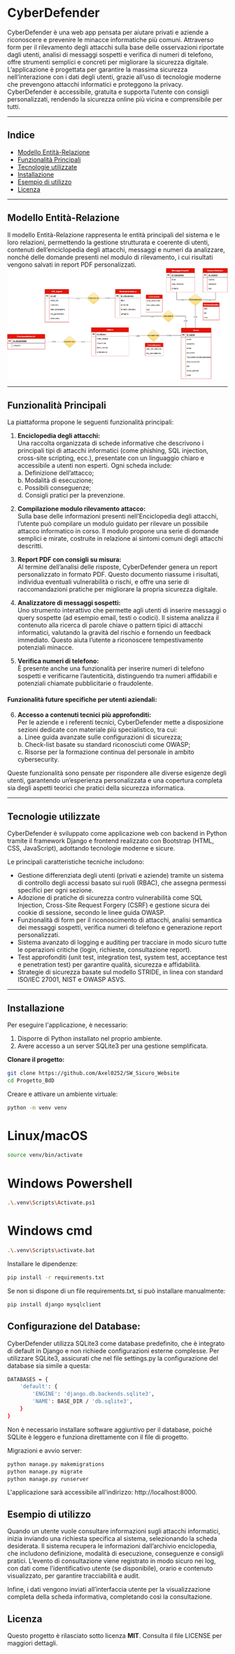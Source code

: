 # CyberDefender

CyberDefender è una web app pensata per aiutare privati e aziende a riconoscere e prevenire le minacce informatiche più comuni. Attraverso form per il rilevamento degli attacchi sulla base delle osservazioni riportate dagli utenti, analisi di messaggi sospetti e verifica di numeri di telefono, offre strumenti semplici e concreti per migliorare la sicurezza digitale. L’applicazione è progettata per garantire la massima sicurezza nell’interazione con i dati degli utenti, grazie all’uso di tecnologie moderne che prevengono attacchi informatici e proteggono la privacy. CyberDefender è accessibile, gratuita e supporta l’utente con consigli personalizzati, rendendo la sicurezza online più vicina e comprensibile per tutti.

---

## Indice

- [Modello Entità-Relazione](#modello-entità-relazione)
- [Funzionalità Principali](#funzionalità-principali)
- [Tecnologie utilizzate](#tecnologie-utilizzate)
- [Installazione](#installazione)
- [Esempio di utilizzo](#esempio-di-utilizzo)
- [Licenza](#licenza)

---


## Modello Entità-Relazione

Il modello Entità-Relazione rappresenta le entità principali del sistema e le loro relazioni, permettendo la gestione strutturata e coerente di utenti, contenuti dell’enciclopedia degli attacchi, messaggi e numeri da analizzare, nonché delle domande presenti nel modulo di rilevamento, i cui risultati vengono salvati in report PDF personalizzati.
![pss_diagramma_er_ottimizzato.drawio4.png](pss_diagramma_er_ottimizzato.drawio4.png)

--- 

## Funzionalità Principali

La piattaforma propone le seguenti funzionalità principali:

1. **Enciclopedia degli attacchi:**  
   Una raccolta organizzata di schede informative che descrivono i principali tipi di attacchi informatici (come phishing, SQL injection, cross-site scripting, ecc.), presentate con un linguaggio chiaro e accessibile a utenti non esperti. Ogni scheda include:  
   a. Definizione dell’attacco;  
   b. Modalità di esecuzione;  
   c. Possibili conseguenze;  
   d. Consigli pratici per la prevenzione.

2. **Compilazione modulo rilevamento attacco:**  
   Sulla base delle informazioni presenti nell’Enciclopedia degli attacchi, l’utente può compilare un modulo guidato per rilevare un possibile attacco informatico in corso. Il modulo propone una serie di domande semplici e mirate, costruite in relazione ai sintomi comuni degli attacchi descritti.

3. **Report PDF con consigli su misura:**  
   Al termine dell’analisi delle risposte, CyberDefender genera un report personalizzato in formato PDF. Questo documento riassume i risultati, individua eventuali vulnerabilità o rischi, e offre una serie di raccomandazioni pratiche per migliorare la propria sicurezza digitale.

4. **Analizzatore di messaggi sospetti:**  
   Uno strumento interattivo che permette agli utenti di inserire messaggi o query sospette (ad esempio email, testi o codici). Il sistema analizza il contenuto alla ricerca di parole chiave o pattern tipici di attacchi informatici, valutando la gravità del rischio e fornendo un feedback immediato. Questo aiuta l’utente a riconoscere tempestivamente potenziali minacce.

5. **Verifica numeri di telefono:**  
   È presente anche una funzionalità per inserire numeri di telefono sospetti e verificarne l’autenticità, distinguendo tra numeri affidabili e potenziali chiamate pubblicitarie o fraudolente.

#### Funzionalità future specifiche per utenti aziendali:

6. **Accesso a contenuti tecnici più approfonditi:**  
   Per le aziende e i referenti tecnici, CyberDefender mette a disposizione sezioni dedicate con materiale più specialistico, tra cui:  
   a. Linee guida avanzate sulle configurazioni di sicurezza;  
   b. Check-list basate su standard riconosciuti come OWASP;  
   c. Risorse per la formazione continua del personale in ambito cybersecurity.

Queste funzionalità sono pensate per rispondere alle diverse esigenze degli utenti, garantendo un’esperienza personalizzata e una copertura completa sia degli aspetti teorici che pratici della sicurezza informatica.

---

## Tecnologie utilizzate

CyberDefender è sviluppato come applicazione web con backend in Python tramite il framework Django e frontend realizzato con Bootstrap (HTML, CSS, JavaScript), adottando tecnologie moderne e sicure.

Le principali caratteristiche tecniche includono:

- Gestione differenziata degli utenti (privati e aziende) tramite un sistema di controllo degli accessi basato sui ruoli (RBAC), che assegna permessi specifici per ogni sezione.
- Adozione di pratiche di sicurezza contro vulnerabilità come SQL Injection, Cross-Site Request Forgery (CSRF) e gestione sicura dei cookie di sessione, secondo le linee guida OWASP.
- Funzionalità di form per il riconoscimento di attacchi, analisi semantica dei messaggi sospetti, verifica numeri di telefono e generazione report personalizzati.
- Sistema avanzato di logging e auditing per tracciare in modo sicuro tutte le operazioni critiche (login, richieste, consultazione report).
- Test approfonditi (unit test, integration test, system test, acceptance test e penetration test) per garantire qualità, sicurezza e affidabilità.
- Strategie di sicurezza basate sul modello STRIDE, in linea con standard ISO/IEC 27001, NIST e OWASP ASVS.

---

## Installazione

Per eseguire l'applicazione, è necessario:

1. Disporre di Python installato nel proprio ambiente.  
2. Avere accesso a un server SQLite3 per una gestione semplificata.

**Clonare il progetto:**

```bash
git clone https://github.com/Axel0252/SW_Sicuro_Website
cd Progetto_BdD
```
Creare e attivare un ambiente virtuale:

```bash
python -m venv venv
```
# Linux/macOS
```bash
source venv/bin/activate
```
# Windows Powershell
```bash
.\.venv\Scripts\Activate.ps1
```
# Windows cmd
```bash
.\.venv\Scripts\activate.bat
```
Installare le dipendenze:
```bash
pip install -r requirements.txt
```
Se non si dispone di un file requirements.txt, si può installare manualmente:
```bash
pip install django mysqlclient
```

## Configurazione del Database:
CyberDefender utilizza SQLite3 come database predefinito, che è integrato di default in Django e non richiede configurazioni esterne complesse.
Per utilizzare SQLite3, assicurati che nel file settings.py la configurazione del database sia simile a questa:
```bash
DATABASES = {
    'default': {
        'ENGINE': 'django.db.backends.sqlite3',
        'NAME': BASE_DIR / 'db.sqlite3',
    }
}
```
Non è necessario installare software aggiuntivo per il database, poiché SQLite è leggero e funziona direttamente con il file di progetto.

Migrazioni e avvio server:
```bash
python manage.py makemigrations
python manage.py migrate
python manage.py runserver
```
L'applicazione sarà accessibile all'indirizzo: http://localhost:8000.

## Esempio di utilizzo
Quando un utente vuole consultare informazioni sugli attacchi informatici, inizia inviando una richiesta specifica al sistema, selezionando la scheda desiderata. Il sistema recupera le informazioni dall’archivio enciclopedia, che includono definizione, modalità di esecuzione, conseguenze e consigli pratici.
L’evento di consultazione viene registrato in modo sicuro nei log, con dati come l’identificativo utente (se disponibile), orario e contenuto visualizzato, per garantire tracciabilità e audit.

Infine, i dati vengono inviati all’interfaccia utente per la visualizzazione completa della scheda informativa, completando così la consultazione.

## Licenza
Questo progetto è rilasciato sotto licenza **MIT**.
Consulta il file LICENSE per maggiori dettagli.

